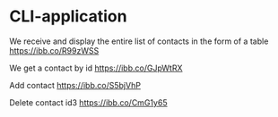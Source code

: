 # CLI-application

We receive and display the entire list of contacts in the form of a table
https://ibb.co/R99zWSS

We get a contact by id
https://ibb.co/GJpWtRX

Add contact
https://ibb.co/S5bjVhP

Delete contact id3
https://ibb.co/CmG1y65